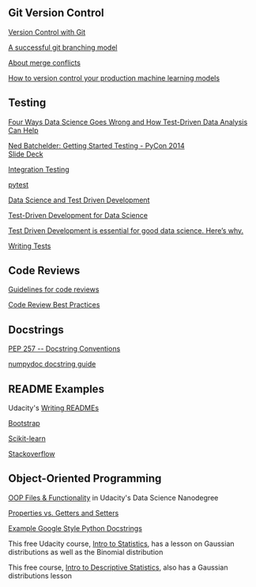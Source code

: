 ## Git Version Control  

[Version Control with Git](https://www.udacity.com/course/version-control-with-git--ud123)  

[A successful git branching model](https://nvie.com/posts/a-successful-git-branching-model/)  

[About merge conflicts](https://docs.github.com/en/github/collaborating-with-issues-and-pull-requests/about-merge-conflicts)  

[How to version control your production machine learning models](https://algorithmia.com/blog/how-to-version-control-your-production-machine-learning-models)  


## Testing  

[Four Ways Data Science Goes Wrong and How Test-Driven Data Analysis Can Help](https://www.predictiveanalyticsworld.com/machinelearningtimes/four-ways-data-science-goes-wrong-and-how-test-driven-data-analysis-can-help/6947/)  

[Ned Batchelder: Getting Started Testing - PyCon 2014](https://www.youtube.com/watch?v=FxSsnHeWQBY)  
[Slide Deck](https://speakerdeck.com/pycon2014/getting-started-testing-by-ned-batchelder)  

[Integration Testing](https://www.fullstackpython.com/integration-testing.html)  

[pytest](https://docs.pytest.org/en/latest/getting-started.html)  

[Data Science and Test Driven Development](https://www.linkedin.com/pulse/data-science-test-driven-development-sam-savage/)  

[Test-Driven Development for Data Science](https://engineering.pivotal.io/post/test-driven-development-for-data-science/)  

[Test Driven Development is essential for good data science. Here’s why.](https://medium.com/uk-hydrographic-office/test-driven-development-is-essential-for-good-data-science-heres-why-db7975a03a44)  

[Writing Tests](https://docs.python-guide.org/writing/tests/)  

## Code Reviews  

[Guidelines for code reviews](https://github.com/lyst/MakingLyst/tree/master/code-reviews)  

[Code Review Best Practices](https://www.kevinlondon.com/2015/05/05/code-review-best-practices.html)  

## Docstrings  

[PEP 257 -- Docstring Conventions](https://www.python.org/dev/peps/pep-0257/)  

[numpydoc docstring guide](https://numpydoc.readthedocs.io/en/latest/format.html)  

## README Examples  

Udacity's [Writing READMEs](https://classroom.udacity.com/courses/ud777)  

[Bootstrap](https://github.com/twbs/bootstrap)  

[Scikit-learn](https://github.com/scikit-learn/scikit-learn) 

[Stackoverflow](https://github.com/jjrunner/stackoverflow)  

## Object-Oriented Programming  

[OOP Files & Functionality](https://github.com/udacity/DSND_Term2/tree/master/lessons/ObjectOrientedProgramming) in Udacity's Data Science Nanodegree  

[Properties vs. Getters and Setters](https://www.python-course.eu/python3_properties.php)  

[Example Google Style Python Docstrings](https://sphinxcontrib-napoleon.readthedocs.io/en/latest/example_google.html)  

This free Udacity course, [Intro to Statistics](https://www.udacity.com/course/intro-to-statistics--st101), has a lesson on Gaussian distributions as well as the Binomial distribution  

This free course, [Intro to Descriptive Statistics](https://www.udacity.com/course/intro-to-descriptive-statistics--ud827), also has a Gaussian distributions lesson  









